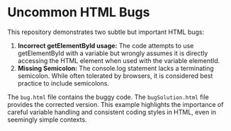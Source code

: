 # Uncommon HTML Bugs

This repository demonstrates two subtle but important HTML bugs:

1. **Incorrect getElementById usage:**  The code attempts to use getElementById with a variable but wrongly assumes it is directly accessing the HTML element when used with the variable elementId.
2. **Missing Semicolon:** The console.log statement lacks a terminating semicolon. While often tolerated by browsers, it is considered best practice to include semicolons.

The `bug.html` file contains the buggy code. The `bugSolution.html` file provides the corrected version.  This example highlights the importance of careful variable handling and consistent coding styles in HTML, even in seemingly simple contexts.